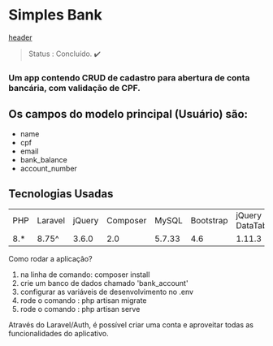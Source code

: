 # Simples Bank

[header](.github.com//blob/main/header.png?raw=true)


>Status : Concluído. ✔️

### Um app contendo CRUD de cadastro para abertura de conta bancária, com validação de CPF.

## Os campos do modelo principal (Usuário) são:

+ name
+ cpf 
+ email
+ bank_balance
+ account_number


## Tecnologias Usadas

<table>
    <tr>
        <td>PHP</td>
        <td>Laravel</td>
        <td>jQuery</td>
        <td>Composer</td>
        <td>MySQL</td>
        <td>Bootstrap</td>
        <td>jQuery DataTable</td>
        <td>Chart.js</td>
    </tr>
    <tr>
        <td>8.*</td>
        <td>8.75^</td>
        <td>3.6.0</td>
        <td>2.0</td>
        <td>5.7.33</td>
        <td>4.6</td>
        <td>1.11.3</td>
        <td>2.6.0</td>
    </tr>
</table>

Como rodar a aplicação?

1) na linha de comando: composer install
2) crie um banco de dados chamado 'bank_account'
3) configurar as variáveis de desenvolvimento no .env
4) rode o comando : php artisan migrate
5) rode o comando : php artisan serve
   

Através do Laravel/Auth, é possível criar uma conta e aproveitar todas as funcionalidades do aplicativo.

